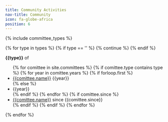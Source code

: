 ```yaml
---
title: Community Activities
nav-title: Community
icon: fa-globe-africa
position: 6
---
```


{% include committee_types %}

{% for type in types %}
  {% if type == '' %} {% continue %} {% endif %}

<div class="subsection">
    <span class="highlight"><strong>{{type}}</strong></span> of
    <ul class="inline">
{% for comittee in site.committees %}
{% if comittee.type contains type %}
    {% for year in comittee.years %}
        {% if forloop.first %}
            <li><a href="{{comittee.link}}">{{comittee.name}}</a> {{year}}</li>
        {% else %}
            <li>{{year}}</li>
        {% endif %}
    {% endfor %}
    {% if comittee.since %}
        <li><a href="{{comittee.link}}">{{comittee.name}}</a> since {{comittee.since}}</li>
    {% endif %}
{% endif %}
{% endfor %}
    </ul>
</div>

{% endfor %}
